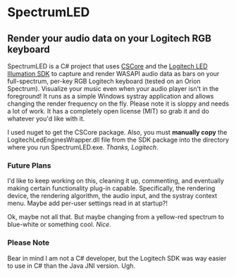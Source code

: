 SpectrumLED
===========

Render your audio data on your Logitech RGB keyboard
----------------------------------------------------

SpectrumLED is a C# project that uses [CSCore](http://cscore.codeplex.com/) and the [Logitech LED Illumation SDK](http://gaming.logitech.com/en-us/developers) to capture and render WASAPI audio data as bars on your full-spectrum, per-key RGB Logitech keyboard (tested on an Orion Spectrum). Visualize your music even when your audio player isn't in the foreground! It runs as a simple Windows systray application and allows changing the render frequency on the fly. Please note it is sloppy and needs a lot of work. It has a completely open license (MIT) so grab it and do whatever you'd like with it.

I used nuget to get the CSCore package. Also, you must **manually copy** the LogitechLedEnginesWrapper.dll file from the SDK package into the directory where you run SpectrumLED.exe. *Thanks, Logitech*.

### Future Plans
I'd like to keep working on this, cleaning it up, commenting, and eventually making certain functionality plug-in capable. Specifically, the rendering device, the rendering algorithm, the audio input, and the systray context menu. Maybe add per-user settings read in at startup?!

Ok, maybe not all that.  But maybe changing from a yellow-red spectrum to blue-white or something cool.  *Nice*.

### Please Note
Bear in mind I am not a C# developer, but the Logitech SDK was way easier to use in C# than the Java JNI version. Ugh.